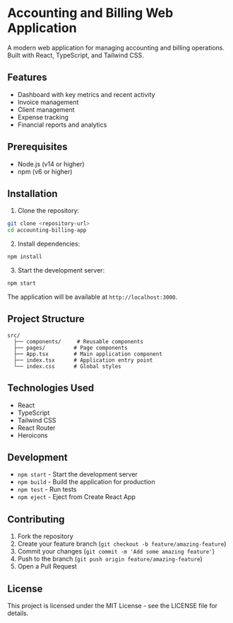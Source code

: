 # Accounting and Billing Web Application

A modern web application for managing accounting and billing operations. Built with React, TypeScript, and Tailwind CSS.

## Features

- Dashboard with key metrics and recent activity
- Invoice management
- Client management
- Expense tracking
- Financial reports and analytics

## Prerequisites

- Node.js (v14 or higher)
- npm (v6 or higher)

## Installation

1. Clone the repository:
```bash
git clone <repository-url>
cd accounting-billing-app
```

2. Install dependencies:
```bash
npm install
```

3. Start the development server:
```bash
npm start
```

The application will be available at `http://localhost:3000`.

## Project Structure

```
src/
  ├── components/     # Reusable components
  ├── pages/         # Page components
  ├── App.tsx        # Main application component
  ├── index.tsx      # Application entry point
  └── index.css      # Global styles
```

## Technologies Used

- React
- TypeScript
- Tailwind CSS
- React Router
- Heroicons

## Development

- `npm start` - Start the development server
- `npm build` - Build the application for production
- `npm test` - Run tests
- `npm eject` - Eject from Create React App

## Contributing

1. Fork the repository
2. Create your feature branch (`git checkout -b feature/amazing-feature`)
3. Commit your changes (`git commit -m 'Add some amazing feature'`)
4. Push to the branch (`git push origin feature/amazing-feature`)
5. Open a Pull Request

## License

This project is licensed under the MIT License - see the LICENSE file for details. 